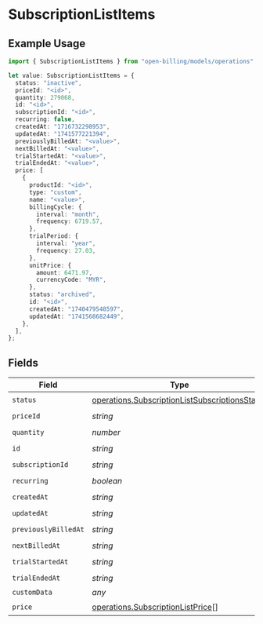 # SubscriptionListItems

## Example Usage

```typescript
import { SubscriptionListItems } from "open-billing/models/operations";

let value: SubscriptionListItems = {
  status: "inactive",
  priceId: "<id>",
  quantity: 279068,
  id: "<id>",
  subscriptionId: "<id>",
  recurring: false,
  createdAt: "1716732298953",
  updatedAt: "1741577221394",
  previouslyBilledAt: "<value>",
  nextBilledAt: "<value>",
  trialStartedAt: "<value>",
  trialEndedAt: "<value>",
  price: [
    {
      productId: "<id>",
      type: "custom",
      name: "<value>",
      billingCycle: {
        interval: "month",
        frequency: 6719.57,
      },
      trialPeriod: {
        interval: "year",
        frequency: 27.03,
      },
      unitPrice: {
        amount: 6471.97,
        currencyCode: "MYR",
      },
      status: "archived",
      id: "<id>",
      createdAt: "1740479548597",
      updatedAt: "1741568682449",
    },
  ],
};
```

## Fields

| Field                                                                                                            | Type                                                                                                             | Required                                                                                                         | Description                                                                                                      |
| ---------------------------------------------------------------------------------------------------------------- | ---------------------------------------------------------------------------------------------------------------- | ---------------------------------------------------------------------------------------------------------------- | ---------------------------------------------------------------------------------------------------------------- |
| `status`                                                                                                         | [operations.SubscriptionListSubscriptionsStatus](../../models/operations/subscriptionlistsubscriptionsstatus.md) | :heavy_check_mark:                                                                                               | N/A                                                                                                              |
| `priceId`                                                                                                        | *string*                                                                                                         | :heavy_check_mark:                                                                                               | N/A                                                                                                              |
| `quantity`                                                                                                       | *number*                                                                                                         | :heavy_check_mark:                                                                                               | N/A                                                                                                              |
| `id`                                                                                                             | *string*                                                                                                         | :heavy_check_mark:                                                                                               | N/A                                                                                                              |
| `subscriptionId`                                                                                                 | *string*                                                                                                         | :heavy_check_mark:                                                                                               | N/A                                                                                                              |
| `recurring`                                                                                                      | *boolean*                                                                                                        | :heavy_check_mark:                                                                                               | N/A                                                                                                              |
| `createdAt`                                                                                                      | *string*                                                                                                         | :heavy_check_mark:                                                                                               | N/A                                                                                                              |
| `updatedAt`                                                                                                      | *string*                                                                                                         | :heavy_check_mark:                                                                                               | N/A                                                                                                              |
| `previouslyBilledAt`                                                                                             | *string*                                                                                                         | :heavy_check_mark:                                                                                               | N/A                                                                                                              |
| `nextBilledAt`                                                                                                   | *string*                                                                                                         | :heavy_check_mark:                                                                                               | N/A                                                                                                              |
| `trialStartedAt`                                                                                                 | *string*                                                                                                         | :heavy_check_mark:                                                                                               | N/A                                                                                                              |
| `trialEndedAt`                                                                                                   | *string*                                                                                                         | :heavy_check_mark:                                                                                               | N/A                                                                                                              |
| `customData`                                                                                                     | *any*                                                                                                            | :heavy_minus_sign:                                                                                               | N/A                                                                                                              |
| `price`                                                                                                          | [operations.SubscriptionListPrice](../../models/operations/subscriptionlistprice.md)[]                           | :heavy_check_mark:                                                                                               | N/A                                                                                                              |